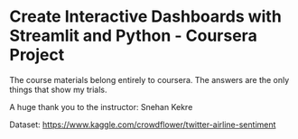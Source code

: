 # Create Interactive Dashboards with Streamlit and Python - Coursera Project

The course materials belong entirely to coursera. The answers are the only things that show my trials.

A huge thank you to the instructor: Snehan Kekre

Dataset: https://www.kaggle.com/crowdflower/twitter-airline-sentiment
